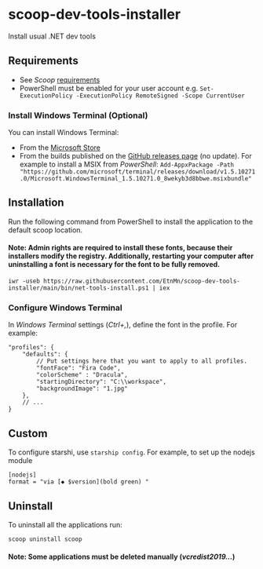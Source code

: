 # scoop-dev-tools-installer
Install usual .NET dev tools

## Requirements

* See *Scoop* [requirements](https://github.com/lukesampson/scoop/blob/master/README.md#requirements)
* PowerShell must be enabled for your user account e.g. `Set-ExecutionPolicy -ExecutionPolicy RemoteSigned -Scope CurrentUser`

### Install Windows Terminal (Optional)

You can install Windows Terminal:

* From the [Microsoft Store](https://aka.ms/terminal)
* From the builds published on the [GitHub releases page](https://github.com/microsoft/terminal/releases) (no update). For example to install a MSIX from _PowerShell_: `Add-AppxPackage -Path "https://github.com/microsoft/terminal/releases/download/v1.5.10271.0/Microsoft.WindowsTerminal_1.5.10271.0_8wekyb3d8bbwe.msixbundle"`

## Installation

Run the following command from PowerShell to install the application to the default scoop location.

#### Note: Admin rights are required to install these fonts, because their installers modify the registry. Additionally, restarting your computer after uninstalling a font is necessary for the font to be fully removed.

```
iwr -useb https://raw.githubusercontent.com/EtnMn/scoop-dev-tools-installer/main/bin/net-tools-install.ps1 | iex
```

### Configure Windows Terminal

In _Windows Terminal_ settings (_Ctrl+,_), define the font in the profile. For example:

```
"profiles": {
    "defaults": {
        // Put settings here that you want to apply to all profiles.
        "fontFace": "Fira Code",
        "colorScheme" : "Dracula",
        "startingDirectory": "C:\\workspace",
        "backgroundImage": "1.jpg"
    },
    // ...
}
```
## Custom

To configure starshi, use `starship config`. For example, to set up the nodejs module

```
[nodejs]
format = "via [◆ $version](bold green) "
```

## Uninstall

To uninstall all the applications run:

```
scoop uninstall scoop
```

#### Note: Some applications must be deleted manually (_vcredist2019..._)
